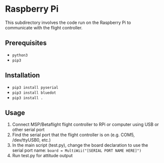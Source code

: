 # Raspberry Pi

This subdirectory involves the code run on the Raspberry Pi to communicate with the flight controller.

## Prerequisites
- `python3`
- `pip3`

## Installation
- `pip3 install pyserial`
- `pip3 install bluedot`
- `pip3 install .`

## Usage
1. Connect MSP/Betaflight flight controller to RPi or computer using USB or other serial port
2. Find the serial port that the flight controller is on (e.g. COM5, /dev/ttyUSB0, etc.)
3. In the main script (test.py), change the board declaration to use the serial port name: `board = MultiWii("[SERIAL PORT NAME HERE]")`
4. Run test.py for attitude output
